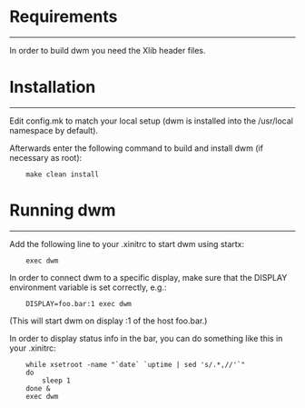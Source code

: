 # Requirements
___
In order to build dwm you need the Xlib header files.


# Installation
___
Edit config.mk to match your local setup (dwm is installed into
the /usr/local namespace by default).

Afterwards enter the following command to build and install dwm (if
necessary as root):
```
    make clean install
```
# Running dwm
___
Add the following line to your .xinitrc to start dwm using startx:
```
    exec dwm
```
In order to connect dwm to a specific display, make sure that
the DISPLAY environment variable is set correctly, e.g.:
```
    DISPLAY=foo.bar:1 exec dwm
```
(This will start dwm on display :1 of the host foo.bar.)

In order to display status info in the bar, you can do something
like this in your .xinitrc:
```
    while xsetroot -name "`date` `uptime | sed 's/.*,//'`"
    do
    	sleep 1
    done &
    exec dwm
```


